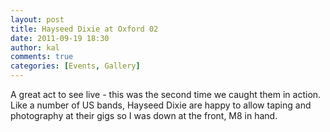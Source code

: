 ```yaml
---
layout: post
title: Hayseed Dixie at Oxford 02
date: 2011-09-19 18:30
author: kal
comments: true
categories: [Events, Gallery]
---
```

A great act to see live - this was the second time we caught them in action. Like a number of US bands, Hayseed Dixie are happy to allow taping and photography at their gigs so I was down at the front, M8 in hand.

&nbsp;

&nbsp;
